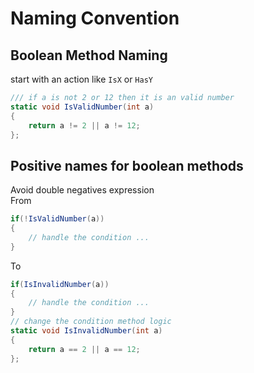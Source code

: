 # Naming Convention

## Boolean Method Naming

start with an action like `IsX` or `HasY`

```cs
/// if a is not 2 or 12 then it is an valid number
static void IsValidNumber(int a)
{
    return a != 2 || a != 12;
};
```

## Positive names for boolean methods

Avoid double negatives expression \
From

```cs
if(!IsValidNumber(a))
{
    // handle the condition ...
}
```

To

```cs
if(IsInvalidNumber(a))
{
    // handle the condition ...
}
// change the condition method logic
static void IsInvalidNumber(int a)
{
    return a == 2 || a == 12;
};
```